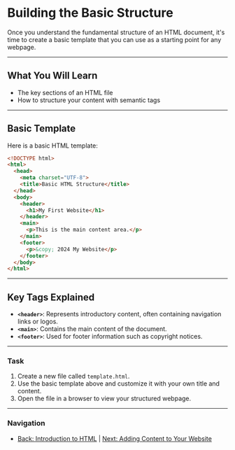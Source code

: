 # Building the Basic Structure

Once you understand the fundamental structure of an HTML document, it's time to create a basic template that you can use as a starting point for any webpage.

---

## What You Will Learn
- The key sections of an HTML file
- How to structure your content with semantic tags

---

## Basic Template
Here is a basic HTML template:

```html
<!DOCTYPE html>
<html>
  <head>
    <meta charset="UTF-8">
    <title>Basic HTML Structure</title>
  </head>
  <body>
    <header>
      <h1>My First Website</h1>
    </header>
    <main>
      <p>This is the main content area.</p>
    </main>
    <footer>
      <p>&copy; 2024 My Website</p>
    </footer>
  </body>
</html>
```

---

## Key Tags Explained
- **`<header>`**: Represents introductory content, often containing navigation links or logos.
- **`<main>`**: Contains the main content of the document.
- **`<footer>`**: Used for footer information such as copyright notices.

---

### Task
1. Create a new file called `template.html`.
2. Use the basic template above and customize it with your own title and content.
3. Open the file in a browser to view your structured webpage.

---

### Navigation
- [Back: Introduction to HTML](introduction-to-html.md) | [Next: Adding Content to Your Website](adding-content.md)
